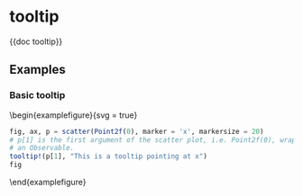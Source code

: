 # tooltip

{{doc tooltip}}

## Examples

### Basic tooltip

\begin{examplefigure}{svg = true}
```julia
fig, ax, p = scatter(Point2f(0), marker = 'x', markersize = 20)
# p[1] is the first argument of the scatter plot, i.e. Point2f(0), wrapped in
# an Observable.
tooltip!(p[1], "This is a tooltip pointing at x")
fig
```
\end{examplefigure}
